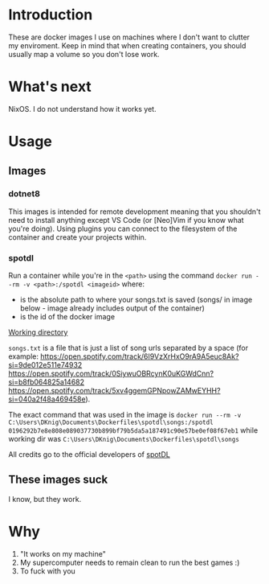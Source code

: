 # Introduction
These are docker images I use on machines where I don't want to clutter my enviroment. Keep in mind that when creating containers, you should usually map a volume so you don't lose work.

# What's next
NixOS. I do not understand how it works yet.

# Usage
## Images
### dotnet8
This images is intended for remote development meaning that you shouldn't need to install anything except VS Code (or [Neo]Vim if you know what you're doing). Using plugins you can connect to the filesystem of the container and create your projects within.

### spotdl
Run a container while you're in the `<path>` using the command `docker run --rm -v <path>:/spotdl <imageid>` where:
- <path> is the absolute path to where your songs.txt is saved (songs/ in image below - image already includes output of the container)
- <imageid> is the id of the docker image

[Working directory](https://github.com/Adrigorithm/docker-images/assets/12832161/eb68e41a-90de-47c7-be0a-224a0dda2dff)

`songs.txt` is a file that is just a list of song urls separated by a space (for example: https://open.spotify.com/track/6I9VzXrHxO9rA9A5euc8Ak?si=9de012e511e74932 https://open.spotify.com/track/0SiywuOBRcynK0uKGWdCnn?si=b8fb064825a14682 https://open.spotify.com/track/5xv4ggemGPNpowZAMwEYHH?si=040a2f48a469458e).

The exact command that was used in the image is `docker run --rm -v C:\Users\DKnig\Documents\Dockerfiles\spotdl\songs:/spotdl 0196292b7e8e808e089037730b899bf79b5da5a187491c90e57be0ef08f67eb1` while working dir was `C:\Users\DKnig\Documents\Dockerfiles\spotdl\songs`

All credits go to the official developers of [spotDL](https://github.com/spotDL/spotify-downloader)

## These images suck
I know, but they work.

# Why
1. "It works on my machine"
2. My supercomputer needs to remain clean to run the best games :)
3. To fuck with you
